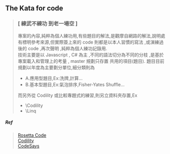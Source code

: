 ## The Kata for code
>### [ 練武不練功  到老一場空 ]
>專案的內容,純粹為個人練功用,有些題目的解法,是觀摩自網路的解法,說明處有標明參考來源,但實際簽上來的 code  則都是以本人習慣的寫法 ,或演練過後的 code  ,再次聲明 ,純粹為個人練功記錄用.<br>
>技術主要是以 Javascript , C# 為主 ,不同的語法切分為不同的分枝 ,是基於專案載入和管理上的考量 , master 規劃只存置 共用的項目(題目).
>題目目前規劃以年度為主要劃分單位,細分類則為 
>   - A.應用型題目,Ex:洗牌,計算...
>   - B.基本型題目,Ex:氣泡排序,Fisher-Yates Shuffle...
>
>而另外從 Codility 或比較專題式的練習,則另立資料夾存置,Ex
>   - \Codility
>   - \Linq
##### Ref
>[Rosetta Code](https://www.rosettacode.org)<BR>
>[Codility](https://www.codility.com/)<BR>
>[CodeSays](https://codesays.com/unofficial-solutions-to-cracking-the-coding-interview/)<BR>
